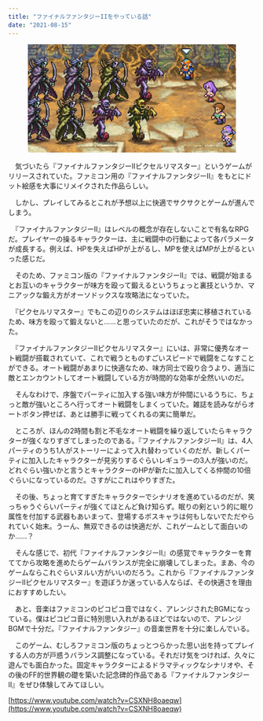 ```yaml
---
title: "ファイナルファンタジーIIをやっている話"
date: "2021-08-15"
---
```


<figure>

![](assets/n13d5e03e82c1_d6dc20c04e3628f5b27ae1e936a483db.jpg)

</figure>

　気づいたら『ファイナルファンタジーIIピクセルリマスター』というゲームがリリースされていた。ファミコン用の『ファイナルファンタジーII』をもとにドット絵感を大事にリメイクされた作品らしい。

　しかし、プレイしてみるとこれが予想以上に快適でサクサクとゲームが進んでしまう。

　『ファイナルファンタジーII』はレベルの概念が存在しないことで有名なRPGだ。プレイヤーの操るキャラクターは、主に戦闘中の行動によって各パラメータが成長する。例えば、HPを失えばHPが上がるし、MPを使えばMPが上がるといった感じだ。

　そのため、ファミコン版の『ファイナルファンタジーII』では、戦闘が始まるとお互いのキャラクターが味方を殴って鍛えるというちょっと裏技というか、マニアックな鍛え方がオーソドックスな攻略法になっていた。

　『ピクセルリマスター』でもこの辺りのシステムはほぼ忠実に移植されているため、味方を殴って鍛えないと……と思っていたのだが、これがそうではなかった。

　『ファイナルファンタジーIIピクセルリマスター』にいは、非常に優秀なオート戦闘が搭載されていて、これで戦うとものすごいスピードで戦闘をこなすことができる。オート戦闘があまりに快適なため、味方同士で殴り合うより、適当に敵とエンカウントしてオート戦闘している方が時間的な効率が全然いいのだ。

　そんなわけで、序盤でパーティに加入する強い味方が仲間にいるうちに、ちょっと敵が強いところへ行ってオート戦闘をしまくっていた。雑誌を読みながらオートボタン押せば、あとは勝手に戦ってくれるの実に簡単だ。

　ところが、ほんの2時間も割と不毛なオート戦闘を繰り返していたらキャラクターが強くなりすぎてしまったのである。『ファイナルファンタジーII』は、4人パーティのうち1人がストーリーによって入れ替わっていくのだが、新しくパーティに加入したキャラクターが見劣りするぐらいレギュラーの3人が強いのだ。どれぐらい強いかと言うとキャラクターのHPが新たに加入してくる仲間の10倍ぐらいになっているのだ。さすがにこれはやりすぎた。

　その後、ちょっと育てすぎたキャラクターでシナリオを進めているのだが、笑っちゃうぐらいパーティが強くてほとんど負け知らず。眠りの剣という的に眠り属性を付加する武器もあいまって、登場するボスキャラは何もしないでただやられていく始末。うーん、無双できるのは快適だが、これゲームとして面白いのか……？

　そんな感じで、初代『ファイナルファンタジーII』の感覚でキャラクターを育ててから攻略を進めたらゲームバランスが完全に崩壊してしまった。まあ、今のゲームならこれぐらいヌルい方がいいのだろう。これから『ファイナルファンタジーIIピクセルリマスター』を遊ぼうか迷っている人ならば、その快適さを理由におすすめしたい。

　あと、音楽はファミコンのピコピコ音ではなく、アレンジされたBGMになっている。僕はピコピコ音に特別思い入れがあるほどではないので、アレンジBGMで十分だ。『ファイナルファンタジー』の音楽世界を十分に楽しんでいる。

　このゲーム、むしろファミコン版のちょっとつらかった思い出を持ってプレイする人の方が戸惑うバランス調整になっている。それだけ気をつければ、久々に遊んでも面白かった。固定キャラクターによるドラマティックなシナリオや、その後のFF的世界観の礎を築いた記念碑的作品である『ファイナルファンタジーII』をぜひ体験してみてほしい。　

[https://www.youtube.com/watch?v=CSXNH8oaeqw](https://www.youtube.com/watch?v=CSXNH8oaeqw)
